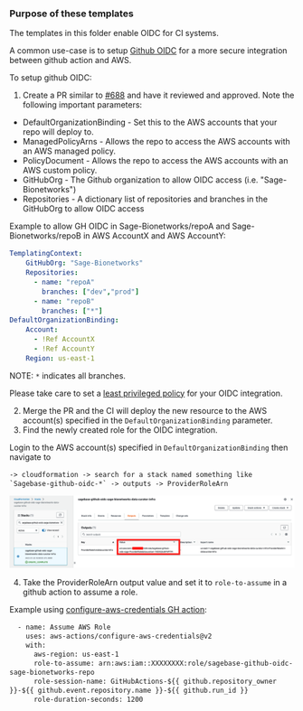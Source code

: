 ### Purpose of these templates

The templates in this folder enable OIDC for CI systems.

A common use-case is to setup [Github OIDC](https://docs.github.com/en/actions/deployment/security-hardening-your-deployments/configuring-openid-connect-in-amazon-web-services)
for a more secure integration between github action and AWS.

To setup github OIDC:
1. Create a PR similar to [#688](https://github.com/Sage-Bionetworks-IT/organizations-infra/pull/688)
and have it reviewed and approved. Note the following important parameters:
* DefaultOrganizationBinding - Set this to the AWS accounts that your repo will deploy to.
* ManagedPolicyArns - Allows the repo to access the AWS accounts with an AWS managed policy.
* PolicyDocument - Allows the repo to access the AWS accounts with an AWS custom policy.
* GitHubOrg - The Github organization to allow OIDC access (i.e. "Sage-Bionetworks")
* Repositories - A dictionary list of repositories and branches in the GitHubOrg to allow OIDC access

Example to allow GH OIDC in Sage-Bionetworks/repoA and Sage-Bionetworks/repoB in AWS AccountX and AWS AccountY:
```yaml
TemplatingContext:
    GitHubOrg: "Sage-Bionetworks"
    Repositories:
      - name: "repoA"
        branches: ["dev","prod"]
      - name: "repoB"
        branches: ["*"]
DefaultOrganizationBinding:
    Account:
      - !Ref AccountX
      - !Ref AccountY
    Region: us-east-1
```
NOTE: `*` indicates all branches.

  Please take care to set a [least privileged policy](https://csrc.nist.gov/glossary/term/least_privilege) for your OIDC integration.

2. Merge the PR and the CI will deploy the new resource to the AWS account(s) specified in the `DefaultOrganizationBinding` parameter.
3. Find the newly created role for the OIDC integration.

Login to the AWS account(s) specified in `DefaultOrganizationBinding` then navigate to
```
-> cloudformation -> search for a stack named something like `Sagebase-github-oidc-*` -> outputs -> ProviderRoleArn
```

![Cloudformation ProviderRoleArn value](aws-console-oidc-provider-role.png)

4. Take the ProviderRoleArn output value and set it to `role-to-assume`
in a github action to assume a role.

Example using [configure-aws-credentials GH action](https://github.com/aws-actions/configure-aws-credentials):
```
  - name: Assume AWS Role
    uses: aws-actions/configure-aws-credentials@v2
    with:
      aws-region: us-east-1
      role-to-assume: arn:aws:iam::XXXXXXXX:role/sagebase-github-oidc-sage-bionetworks-repo
      role-session-name: GitHubActions-${{ github.repository_owner }}-${{ github.event.repository.name }}-${{ github.run_id }}
      role-duration-seconds: 1200
```
